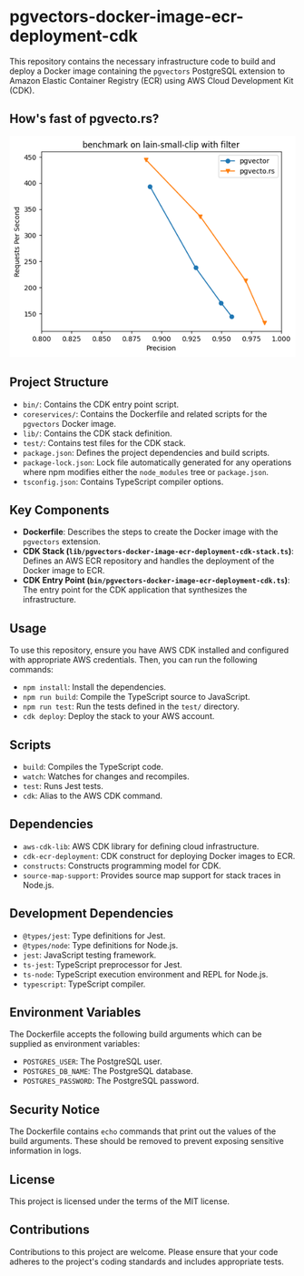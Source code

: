# pgvectors-docker-image-ecr-deployment-cdk

This repository contains the necessary infrastructure code to build and deploy a Docker image containing the `pgvectors` PostgreSQL extension to Amazon Elastic Container Registry (ECR) using AWS Cloud Development Kit (CDK).

## How's fast of pgvecto.rs?

![Xnapper-2023-01-15-23 41 21](https://github.com/tensorchord/pgvecto.rs/blob/main/docs/images/filter-benchmark.png)

## Project Structure

- `bin/`: Contains the CDK entry point script.
- `coreservices/`: Contains the Dockerfile and related scripts for the `pgvectors` Docker image.
- `lib/`: Contains the CDK stack definition.
- `test/`: Contains test files for the CDK stack.
- `package.json`: Defines the project dependencies and build scripts.
- `package-lock.json`: Lock file automatically generated for any operations where npm modifies either the `node_modules` tree or `package.json`.
- `tsconfig.json`: Contains TypeScript compiler options.

## Key Components

- **Dockerfile**: Describes the steps to create the Docker image with the `pgvectors` extension.
- **CDK Stack (`lib/pgvectors-docker-image-ecr-deployment-cdk-stack.ts`)**: Defines an AWS ECR repository and handles the deployment of the Docker image to ECR.
- **CDK Entry Point (`bin/pgvectors-docker-image-ecr-deployment-cdk.ts`)**: The entry point for the CDK application that synthesizes the infrastructure.

## Usage

To use this repository, ensure you have AWS CDK installed and configured with appropriate AWS credentials. Then, you can run the following commands:

- `npm install`: Install the dependencies.
- `npm run build`: Compile the TypeScript source to JavaScript.
- `npm run test`: Run the tests defined in the `test/` directory.
- `cdk deploy`: Deploy the stack to your AWS account.

## Scripts

- `build`: Compiles the TypeScript code.
- `watch`: Watches for changes and recompiles.
- `test`: Runs Jest tests.
- `cdk`: Alias to the AWS CDK command.

## Dependencies

- `aws-cdk-lib`: AWS CDK library for defining cloud infrastructure.
- `cdk-ecr-deployment`: CDK construct for deploying Docker images to ECR.
- `constructs`: Constructs programming model for CDK.
- `source-map-support`: Provides source map support for stack traces in Node.js.

## Development Dependencies

- `@types/jest`: Type definitions for Jest.
- `@types/node`: Type definitions for Node.js.
- `jest`: JavaScript testing framework.
- `ts-jest`: TypeScript preprocessor for Jest.
- `ts-node`: TypeScript execution environment and REPL for Node.js.
- `typescript`: TypeScript compiler.

## Environment Variables

The Dockerfile accepts the following build arguments which can be supplied as environment variables:

- `POSTGRES_USER`: The PostgreSQL user.
- `POSTGRES_DB_NAME`: The PostgreSQL database.
- `POSTGRES_PASSWORD`: The PostgreSQL password.

## Security Notice

The Dockerfile contains `echo` commands that print out the values of the build arguments. These should be removed to prevent exposing sensitive information in logs.

## License

This project is licensed under the terms of the MIT license.

## Contributions

Contributions to this project are welcome. Please ensure that your code adheres to the project's coding standards and includes appropriate tests.
